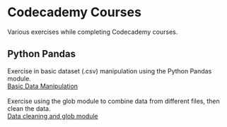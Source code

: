 # Codecademy Courses
Various exercises while completing Codecademy courses.

## Python Pandas

Exercise in basic dataset (.csv) manipulation using the Python Pandas module.  
[Basic Data Manipulation](https://github.com/Archie722/Codecademy_Courses/blob/master/Pandas_Course/Ad_Clicks/ad_clicks.ipynb)  <br/>
<br/>
Exercise using the glob module to combine data from different files, then clean the data.  
[Data cleaning and glob module](https://github.com/Archie722/Codecademy_Courses/blob/master/Pandas_Course/Cleaning_Data/glob_example/glob_example.ipynb)  
